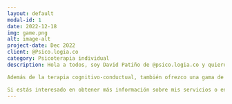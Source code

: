 ```yaml
---
layout: default
modal-id: 1
date: 2022-12-18
img: game.png
alt: image-alt
project-date: Dec 2022
client: @Psico.logia.co
category: Psicoterapia individual
description: Hola a todos, soy David Patiño de @psico.logia.co y quiero hablarles sobre mi enfoque en la psicoterapia basada en la evidencia. En mi práctica, utilizo terapias probadas para ayudar a mis clientes a lograr sus metas y mejorar su bienestar. Uno de los enfoques en los que me especializo es la terapia cognitivo-conductual, que me ayuda a identificar y cambiar patrones de pensamiento y comportamientos negativos que me están limitando.

Además de la terapia cognitivo-conductual, también ofrezco una gama de otros enfoques basados en la evidencia, como las terapias basadas en la atención plena y la terapia enfocada en soluciones y la terapia de aceptación y compromiso ACT. Trabajo con mis clientes para determinar el mejor curso de tratamiento basándome en sus necesidades y metas únicas.

Si estás interesado en obtener más información sobre mis servicios o en programar una cita, no dudes en ponerte en contacto conmigo. Estaré encantado de responder cualquier pregunta que tengas y discutir cómo puedo apoyarte en tu camino hacia la curación y el crecimiento. ¡Espero tener noticias tuyas pronto!
---
```

